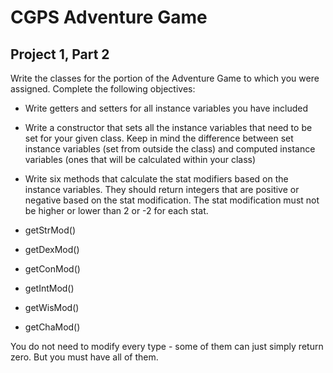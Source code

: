 # CGPS Adventure Game

## Project 1, Part 2

Write the classes for the portion of the Adventure Game to which you were assigned. Complete the following objectives:

- Write getters and setters for all instance variables you have included

- Write a constructor that sets all the instance variables that need to be set for your given class. Keep in mind the difference between set instance variables (set from outside the class) and computed instance variables (ones that will be calculated within your class)

- Write six methods that calculate the stat modifiers based on the instance variables. They should return integers that are positive or negative based on the stat modification. The stat modification must not be higher or lower than 2 or -2 for each stat.

- getStrMod()

- getDexMod()

- getConMod()

- getIntMod()

- getWisMod()

- getChaMod()

You do not need to modify every type - some of them can just simply return zero. But you must have all of them.
